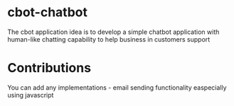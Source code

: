 # cbot-chatbot
The cbot application idea is to develop a simple chatbot application with human-like chatting capability to help business in customers support
# Contributions
You can add any implementations - email sending functionality easpecially using javascript
